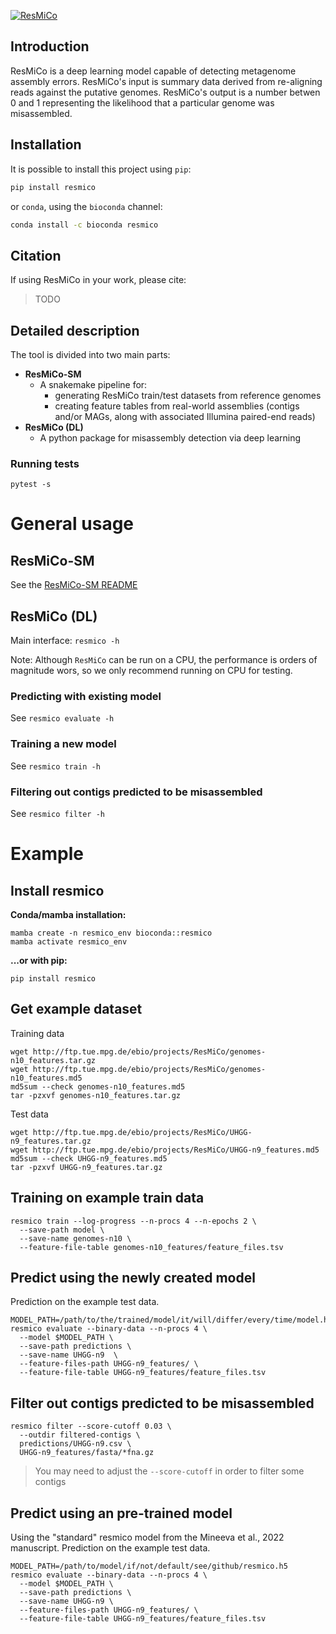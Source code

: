 [![ResMiCo](https://github.com/leylabmpi/ResMiCo/actions/workflows/pythonpackage.yml/badge.svg)](https://github.com/leylabmpi/ResMiCo/actions/workflows/pythonpackage.yml)

## Introduction

ResMiCo is a deep learning model capable of detecting metagenome assembly errors. 
ResMiCo's input is summary data derived from re-aligning reads against the putative 
genomes. ResMiCo's output is a number betwen 0 and 1 representing the likelihood that a 
particular genome was misassembled.

## Installation

It is possible to install this project using `pip`:
```bash
pip install resmico
```

or `conda`, using the ``bioconda`` channel:
```bash
conda install -c bioconda resmico
```


## Citation

If using ResMiCo in your work, please cite:
> TODO

## Detailed description

The tool is divided into two main parts:

* **ResMiCo-SM**
  * A snakemake pipeline for:
    * generating ResMiCo train/test datasets from reference genomes
    * creating feature tables from real-world assemblies (contigs and/or MAGs, along with associated Illumina paired-end reads)
* **ResMiCo (DL)**
  * A python package for misassembly detection via deep learning

  
### Running tests

`pytest -s`


# General usage

## ResMiCo-SM

See the [ResMiCo-SM README](./ResMiCo-SM/README.md)

## ResMiCo (DL)

Main interface: `resmico -h`

Note: Although `ResMiCo` can be run on a CPU, the performance is orders of magnitude
wors, so we only recommend running on CPU for testing. 

### Predicting with existing model

See `resmico evaluate -h` 

### Training a new model

See `resmico train -h` 

### Filtering out contigs predicted to be misassembled

See `resmico filter -h`


# Example

## Install resmico 

**Conda/mamba installation:**

```
mamba create -n resmico_env bioconda::resmico
mamba activate resmico_env
```

**...or with pip:**

```
pip install resmico
```

## Get example dataset

Training data

```
wget http://ftp.tue.mpg.de/ebio/projects/ResMiCo/genomes-n10_features.tar.gz
wget http://ftp.tue.mpg.de/ebio/projects/ResMiCo/genomes-n10_features.md5
md5sum --check genomes-n10_features.md5
tar -pzxvf genomes-n10_features.tar.gz
```

Test data

```
wget http://ftp.tue.mpg.de/ebio/projects/ResMiCo/UHGG-n9_features.tar.gz
wget http://ftp.tue.mpg.de/ebio/projects/ResMiCo/UHGG-n9_features.md5
md5sum --check UHGG-n9_features.md5
tar -pzxvf UHGG-n9_features.tar.gz
```

## Training on example train data

```
resmico train --log-progress --n-procs 4 --n-epochs 2 \
  --save-path model \
  --save-name genomes-n10 \
  --feature-file-table genomes-n10_features/feature_files.tsv
```

## Predict using the newly created model

Prediction on the example test data.

```
MODEL_PATH=/path/to/the/trained/model/it/will/differ/every/time/model.h5
resmico evaluate --binary-data --n-procs 4 \
  --model $MODEL_PATH \
  --save-path predictions \
  --save-name UHGG-n9  \
  --feature-files-path UHGG-n9_features/ \
  --feature-file-table UHGG-n9_features/feature_files.tsv
```

## Filter out contigs predicted to be misassembled

```
resmico filter --score-cutoff 0.03 \
  --outdir filtered-contigs \
  predictions/UHGG-n9.csv \
  UHGG-n9_features/fasta/*fna.gz
```

> You may need to adjust the `--score-cutoff` in order to filter some contigs

## Predict using an pre-trained model

Using the "standard" resmico model from the Mineeva et al., 2022 manuscript.
Prediction on the example test data.

```
MODEL_PATH=/path/to/model/if/not/default/see/github/resmico.h5
resmico evaluate --binary-data --n-procs 4 \
  --model $MODEL_PATH \
  --save-path predictions \
  --save-name UHGG-n9 \
  --feature-files-path UHGG-n9_features/ \
  --feature-file-table UHGG-n9_features/feature_files.tsv
```
